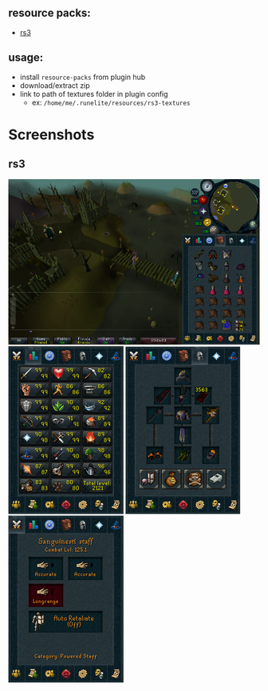 ## resource packs:
- [rs3](https://github.com/sgfost/runelite-textures/raw/master/rs3/release/rs3-textures.zip)

## usage:
- install `resource-packs` from plugin hub
- download/extract zip
- link to path of textures folder in plugin config
  - ex: `/home/me/.runelite/resources/rs3-textures`



# Screenshots

## rs3
![image](https://raw.githubusercontent.com/sgfost/runelite-textures/master/rs3/screenshots/full%2Binv.png)
![image](https://raw.githubusercontent.com/sgfost/runelite-textures/master/rs3/screenshots/stats.png)
![image](https://raw.githubusercontent.com/sgfost/runelite-textures/master/rs3/screenshots/equipment.png)
![image](https://raw.githubusercontent.com/sgfost/runelite-textures/master/rs3/screenshots/attackstyles.png)
